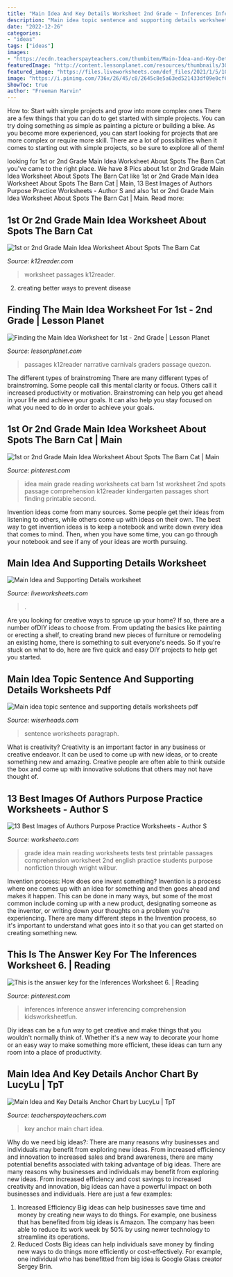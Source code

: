 ```yaml
---
title: "Main Idea And Key Details Worksheet 2nd Grade ~ Inferences Inference Answer Inferencing Comprehension Kidsworksheetfun"
description: "Main idea topic sentence and supporting details worksheets pdf"
date: "2022-12-26"
categories:
- "ideas"
tags: ["ideas"]
images:
- "https://ecdn.teacherspayteachers.com/thumbitem/Main-Idea-and-Key-Details-Anchor-Chart-3687612-1520181446/original-3687612-1.jpg"
featuredImage: "http://content.lessonplanet.com/resources/thumbnails/30609/large/bwluav9tywdpy2symde3mdmymi0xmtcxmy0xawjienjwlmpwzw.jpg?1490175229"
featured_image: "https://files.liveworksheets.com/def_files/2021/1/5/10105024205207244/10105024205207244002.jpg"
image: "https://i.pinimg.com/736x/26/45/c8/2645c8e5a63ed521433df09e0cf61d2d--first-grade-main-idea-first-grade-reading.jpg"
ShowToc: true
author: "Freeman Marvin"
---
```



How to: Start with simple projects and grow into more complex ones
There are a few things that you can do to get started with simple projects. You can try doing something as simple as painting a picture or building a bike. As you become more experienced, you can start looking for projects that are more complex or require more skill. There are a lot of possibilities when it comes to starting out with simple projects, so be sure to explore all of them!

	

		
looking for 1st or 2nd Grade Main Idea Worksheet About Spots The Barn Cat you've came to the right place. We have 8 Pics about 1st or 2nd Grade Main Idea Worksheet About Spots The Barn Cat like 1st or 2nd Grade Main Idea Worksheet About Spots The Barn Cat | Main, 13 Best Images of Authors Purpose Practice Worksheets - Author S and also 1st or 2nd Grade Main Idea Worksheet About Spots The Barn Cat | Main. Read more:
		
    
## 1st Or 2nd Grade Main Idea Worksheet About Spots The Barn Cat

<img loading=lazy src="http://www.k12reader.com/wp-content/uploads/barn-cat-main-idea-passage.jpg" onerror="this.onerror=null;this.src='https://tse3.mm.bing.net/th?id=OIP.pTn_FCxX1uFAVXQhkJZligHaJl&amp;pid=15.1';" alt="1st or 2nd Grade Main Idea Worksheet About Spots The Barn Cat">

_Source: k12reader.com_

>worksheet passages k12reader. 

	

2. creating better ways to prevent disease 

    
## Finding The Main Idea Worksheet For 1st - 2nd Grade | Lesson Planet

<img loading=lazy src="http://content.lessonplanet.com/resources/thumbnails/30609/large/bwluav9tywdpy2symde3mdmymi0xmtcxmy0xawjienjwlmpwzw.jpg?1490175229" onerror="this.onerror=null;this.src='https://tse4.mm.bing.net/th?id=OIP.rkPEBjV90-_D9eHfTMgmPwAAAA&amp;pid=15.1';" alt="Finding the Main Idea Worksheet for 1st - 2nd Grade | Lesson Planet">

_Source: lessonplanet.com_

>passages k12reader narrative carnivals graders passage quezon. 

	

The different types of brainstroming
There are many different types of brainstroming. Some people call this mental clarity or focus. Others call it increased productivity or motivation. Brainstroming can help you get ahead in your life and achieve your goals. It can also help you stay focused on what you need to do in order to achieve your goals.

    
## 1st Or 2nd Grade Main Idea Worksheet About Spots The Barn Cat | Main

<img loading=lazy src="https://i.pinimg.com/736x/26/45/c8/2645c8e5a63ed521433df09e0cf61d2d--first-grade-main-idea-first-grade-reading.jpg" onerror="this.onerror=null;this.src='https://tse3.mm.bing.net/th?id=OIP.yKqtZ5RJzmkiC4B1BotIgwHaJl&amp;pid=15.1';" alt="1st or 2nd Grade Main Idea Worksheet About Spots The Barn Cat | Main">

_Source: pinterest.com_

>idea main grade reading worksheets cat barn 1st worksheet 2nd spots passage comprehension k12reader kindergarten passages short finding printable second. 

	

Invention ideas come from many sources. Some people get their ideas from listening to others, while others come up with ideas on their own. The best way to get invention ideas is to keep a notebook and write down every idea that comes to mind. Then, when you have some time, you can go through your notebook and see if any of your ideas are worth pursuing.

    
## Main Idea And Supporting Details Worksheet

<img loading=lazy src="https://files.liveworksheets.com/def_files/2021/1/5/10105024205207244/10105024205207244002.jpg" onerror="this.onerror=null;this.src='https://tse2.mm.bing.net/th?id=OIP.UvVSwzz1gE0z9oLnVcDZYAHaMK&amp;pid=15.1';" alt="Main Idea and Supporting Details worksheet">

_Source: liveworksheets.com_

>. 

	

Are you looking for creative ways to spruce up your home? If so, there are a number ofDIY ideas to choose from. From updating the basics like painting or erecting a shelf, to creating brand new pieces of furniture or remodeling an existing home, there is something to suit everyone's needs. So if you're stuck on what to do, here are five quick and easy DIY projects to help get you started.

    
## Main Idea Topic Sentence And Supporting Details Worksheets Pdf

<img loading=lazy src="https://wiserheads.com/images/268977.png" onerror="this.onerror=null;this.src='https://tse1.mm.bing.net/th?id=OIP.UK5h0q4ozEW6uDFw5PKO4wHaJ8&amp;pid=15.1';" alt="Main idea topic sentence and supporting details worksheets pdf">

_Source: wiserheads.com_

>sentence worksheets paragraph. 

	

What is creativity?
Creativity is an important factor in any business or creative endeavor. It can be used to come up with new ideas, or to create something new and amazing. Creative people are often able to think outside the box and come up with innovative solutions that others may not have thought of.

    
## 13 Best Images Of Authors Purpose Practice Worksheets - Author S

<img loading=lazy src="http://www.worksheeto.com/postpic/2014/03/main-idea-and-details-worksheets-grade-5_169287.jpg" onerror="this.onerror=null;this.src='https://tse1.mm.bing.net/th?id=OIP.LQCX4jEhStemIZwf_St3dAHaJm&amp;pid=15.1';" alt="13 Best Images of Authors Purpose Practice Worksheets - Author S">

_Source: worksheeto.com_

>grade idea main reading worksheets tests test printable passages comprehension worksheet 2nd english practice students purpose nonfiction through wright wilbur. 

	

Invention process: How does one invent something?
Invention is a process where one comes up with an idea for something and then goes ahead and makes it happen. This can be done in many ways, but some of the most common include coming up with a new product, designating someone as the inventor, or writing down your thoughts on a problem you're experiencing. There are many different steps in the Invention process, so it's important to understand what goes into it so that you can get started on creating something new.

    
## This Is The Answer Key For The Inferences Worksheet 6. | Reading

<img loading=lazy src="https://i.pinimg.com/736x/64/69/e1/6469e163f0f07e2cd5705ee93e562b9e.jpg" onerror="this.onerror=null;this.src='https://tse3.mm.bing.net/th?id=OIP.-_Y1hU5_8qX0Dfvk3OZuXAHaJl&amp;pid=15.1';" alt="This is the answer key for the Inferences Worksheet 6. | Reading">

_Source: pinterest.com_

>inferences inference answer inferencing comprehension kidsworksheetfun. 

	

Diy ideas can be a fun way to get creative and make things that you wouldn't normally think of. Whether it's a new way to decorate your home or an easy way to make something more efficient, these ideas can turn any room into a place of productivity.

    
## Main Idea And Key Details Anchor Chart By LucyLu | TpT

<img loading=lazy src="https://ecdn.teacherspayteachers.com/thumbitem/Main-Idea-and-Key-Details-Anchor-Chart-3687612-1520181446/original-3687612-1.jpg" onerror="this.onerror=null;this.src='https://tse4.mm.bing.net/th?id=OIP.oMQumM3mXdCBUv9hbD2y8AAAAA&amp;pid=15.1';" alt="Main Idea and Key Details Anchor Chart by LucyLu | TpT">

_Source: teacherspayteachers.com_

>key anchor main chart idea. 

	

Why do we need big ideas?: There are many reasons why businesses and individuals may benefit from exploring new ideas. From increased efficiency and innovation to increased sales and brand awareness, there are many potential benefits associated with taking advantage of big ideas.
There are many reasons why businesses and individuals may benefit from exploring new ideas. From increased efficiency and cost savings to increased creativity and innovation, big ideas can have a powerful impact on both businesses and individuals. Here are just a few examples:
1. Increased Efficiency
Big ideas can help businesses save time and money by creating new ways to do things. For example, one business that has benefited from big ideas is Amazon. The company has been able to reduce its work week by 50% by using newer technology to streamline its operations.
2. Reduced Costs
Big ideas can help individuals save money by finding new ways to do things more efficiently or cost-effectively. For example, one individual who has benefitted from big idea is Google Glass creator Sergey Brin.

